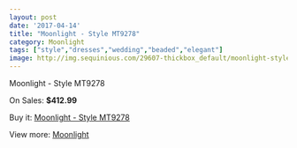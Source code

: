 ```yaml
---
layout: post
date: '2017-04-14'
title: "Moonlight - Style MT9278"
category: Moonlight
tags: ["style","dresses","wedding","beaded","elegant"]
image: http://img.sequinious.com/29607-thickbox_default/moonlight-style-mt9278.jpg
---
```

Moonlight - Style MT9278

On Sales: **$412.99**
<a href="https://www.sequinious.com/moonlight/5042-moonlight-style-mt9278.html"><amp-img layout="responsive" width="600" height="600" src="//img.sequinious.com/29607-thickbox_default/moonlight-style-mt9278.jpg" alt="Moonlight - Style MT9278 0" /></a>
<a href="https://www.sequinious.com/moonlight/5042-moonlight-style-mt9278.html"><amp-img layout="responsive" width="600" height="600" src="//img.sequinious.com/29608-thickbox_default/moonlight-style-mt9278.jpg" alt="Moonlight - Style MT9278 1" /></a>

Buy it: [Moonlight - Style MT9278](https://www.sequinious.com/moonlight/5042-moonlight-style-mt9278.html "Moonlight - Style MT9278")

View more: [Moonlight](https://www.sequinious.com/27-moonlight "Moonlight")